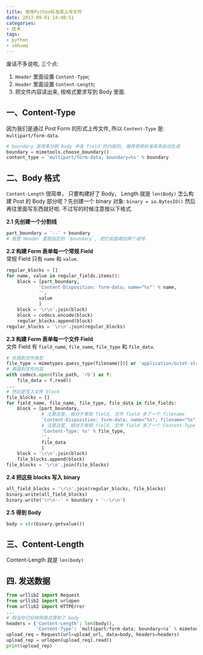 ```yaml
---
title: 使用Python标准库上传文件
date: 2017-09-01 14:40:51
categories:
- 技术
tags: 
- python
- imhuwq
---
```


废话不多说啦, 三个点:  
1. `Header` 里面设置 `Content-Type`;  
2. `Header` 里面设置 `Content-Length`;  
3. 把文件内容读出来, 按格式要求写到 Body 里面.  
<!-- more -->
##  一、Content-Type
因为我们是通过 Post Form 的形式上传文件, 所以 `Content-Type` 是:  `multipart/form-data`. 
```python
# boundary 是用来分割 body 中各 field 的内容的, 推荐使用标准库来自动生成
boundary = mimetools.choose_boundary()
content_type = 'multipart/form-data; boundary=%s' % boundary
```

## 二、Body 格式
`Content-Length` 很简单， 只要构建好了 Body， Length 就是 `len(Body)`
怎么构建 Post 的 Body 部分呢？先创建一个 binary 对象: `binary = io.BytesIO()` 然后再往里面写东西就好啦. 不过写的时候注意按以下格式.  

**2.1 先创建一个分割线**
```python
part_boundary = '--' + boundary  
# 就是 Header 里面指定的 `boundary`, 把它前面再加两个减号. 
```
**2.2 构建 Form 表单每一个常规 Field**  
常规 Field 只有 `name` 和 `value`.  
```python
regular_blocks = []
for name, value in regular_fields.items():
	block = [part_boundary,
			'Content-Disposition: form-data; name="%s"' % name,
			'',
			value
			]
	block = '\r\n'.join(block)
	block = codecs.encode(block)
	regular_blocks.append(block)
regular_blocks = '\r\n'.join(regular_blocks)
```
**2.3  构建 Form 表单每一个文件 Field**  
文件 Field 有 `field_name`, `file_name`, `file_type` 和 `file_data`.  
```python
# 先搞到文件类型
file_type = mimetypes.guess_type(filename)[0] or 'application/octet-stream' 
# 再搞到文件内容
with codecs.open(file_path, 'rb') as f:
    file_data = f.read()
...
# 然后是写入文件 block
file_blocks = []
for field_name, file_name, file_type, file_data in file_fields:
    block = [part_boundary,
             # 注意这里, 相对于常规 field, 文件 field 多了一个 filename
             'Content-Disposition: form-data; name="%s"; filename="%s"' % (field_name, file_name),
             # 注意这里, 相对于常规 field, 文件 field 多了一个 Content-Type
             'Content-Type: %s' % file_type,
             '',
             file_data
             ]
    block = '\r\n'.join(block)
    file_blocks.append(block)
file_blocks = '\r\n'.join(file_blocks)
```
**2.4 把这些 blocks 写入 binary**
```python
all_field_blocks = '\r\n'.join(regular_blocks, file_blocks)
binary.write(all_field_blocks)
binary.write('\r\n--' + boundary + '--\r\n')
```
**2.5 得到 Body**
```python
body = str(binary.getvalue())
```

## 三、Content-Length
Content-Length 就是 `len(body)`

## 四. 发送数据
```python
from urllib2 import Request
from urllib2 import urlopen
from urllib2 import HTTPError
... 
# 假设你已经按照格式得到了 body
headers = {'Content-Length': len(body)),
           'Content-Type': `multipart/form-data; boundary=%s` % mimetools.choose_boundary()}
upload_req = Request(url=upload_url, data=body, headers=headers)
upload_rep = urlopen(upload_req).read()
print(upload_rep)
```

